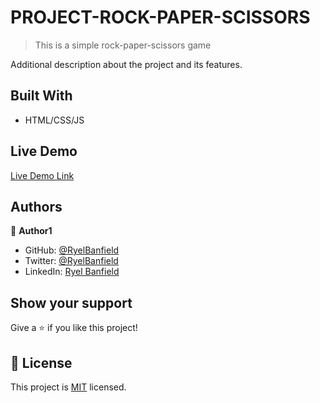 # PROJECT-ROCK-PAPER-SCISSORS

> This is a simple rock-paper-scissors game

<!-- ![screenshot](./screenshot.png) -->

Additional description about the project and its features.

## Built With

- HTML/CSS/JS

## Live Demo

[Live Demo Link](https://ryelbanfield.github.io/PROJECT-ROCK-PAPER-SCISSORS-w-UI/)

## Authors

👤 **Author1**

- GitHub: [@RyelBanfield](https://github.com/RyelBanfield)
- Twitter: [@RyelBanfield](https://twitter.com/RyelBanfield)
- LinkedIn: [Ryel Banfield](https://www.linkedin.com/in/ryel-banfield-93a6a71b4/)

## Show your support

Give a ⭐️ if you like this project!

## 📝 License

This project is [MIT](LICENSE) licensed.

